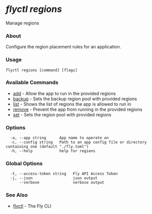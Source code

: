 # _flyctl regions_

Manage regions

### About

Configure the region placement rules for an application.

### Usage
~~~
flyctl regions [command] [flags]
~~~

### Available Commands
* [add](/docs/flyctl/regions-add/)	 - Allow the app to run in the provided regions
* [backup](/docs/flyctl/regions-backup/)	 - Sets the backup region pool with provided regions
* [list](/docs/flyctl/regions-list/)	 - Shows the list of regions the app is allowed to run in
* [remove](/docs/flyctl/regions-remove/)	 - Prevent the app from running in the provided regions
* [set](/docs/flyctl/regions-set/)	 - Sets the region pool with provided regions

### Options

~~~
  -a, --app string      App name to operate on
  -c, --config string   Path to an app config file or directory containing one (default "./fly.toml")
  -h, --help            help for regions
~~~

### Global Options

~~~
  -t, --access-token string   Fly API Access Token
  -j, --json                  json output
      --verbose               verbose output
~~~

### See Also

* [flyctl](/docs/flyctl/help/)	 - The Fly CLI

